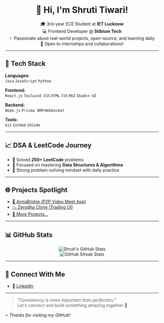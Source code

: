 <h1 align="center">👋 Hi, I'm Shruti Tiwari!</h1>

<p align="center">
🎓 3rd-year ECE Student at <strong>IET Lucknow</strong> <br>
💻 Frontend Developer @ <strong>Stibium Tech</strong> <br>
✨ Passionate about real-world projects, open-source, and learning daily <br>
🤝 Open to internships and collaborations!
</p>

---

## 🚀 Tech Stack

**Languages:**  
`Java` `JavaScript` `Python`  

**Frontend:**  
`React.js` `Tailwind CSS` `HTML` `CSS` `MUI` `Shadcn UI`  

**Backend:**  
`Node.js` `Prisma ORM` `WebSocket`  

**Tools:**  
`Git` `GitHub` `VSCode`

---

## 📈 DSA & LeetCode Journey

- 🔸 Solved **250+ LeetCode** problems  
- 🔸 Focused on mastering **Data Structures & Algorithms**  
- 🔸 Strong problem-solving mindset with daily practice

---

## 🌐 Projects Spotlight

- [🔗 AnnaBridge (P2P Video Meet App)](https://github.com/Shruti0534/AnnaBridge)  
- [📉 Zerodha Clone (Trading UI)](https://github.com/Shruti0534/zerodha_clone)  
- [🧠 More Projects...](https://github.com/Shruti0534?tab=repositories)

---

## 📊 GitHub Stats

<div align="center">
  <img src="https://github-readme-stats.vercel.app/api?username=Shruti0534&show_icons=true&theme=radical" alt="Shruti's GitHub Stats" />
  <br/>
  <img src="https://streak-stats.demolab.com/?user=Shruti0534&theme=radical" alt="GitHub Streak Stats" />
</div>

---

## 🔗 Connect With Me

- 📮 [LinkedIn](https://www.linkedin.com/in/shruti-tiwari-69b235263/)
  
  

---

> _“Consistency is more important than perfection.”_  
> Let's connect and build something amazing together 🚀

⭐️ *Thanks for visiting my GitHub!*
